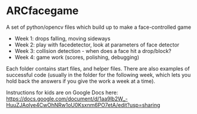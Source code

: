 # ARCfacegame
A set of python/opencv files which build up to make a face-controlled game

* Week 1: drops falling, moving sideways
* Week 2: play with facedetector, look at parameters of face detector
* Week 3: collision detection - when does a face hit a drop/block?
* Week 4: game work (scores, polishing, debugging)

Each folder contains start files, and helper files.  There are also examples of
successful code (usually in the folder for the following week, which lets you
hold back the answers if you give the work a week at a time).

Instructions for kids are on Google Docs here:
https://docs.google.com/document/d/1aa9lb2W_-HuuZJAolye4CwOhNRw1oU0Ksxnm6PO7etA/edit?usp=sharing


